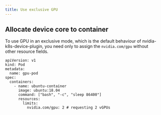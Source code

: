 ```yaml
---
title: Use exclusive GPU
---
```


## Allocate device core to container

To use GPU in an exclusive mode, which is the default behaviour of nvidia-k8s-device-plugin, you need only to assign the `nvidia.com/gpu` without other resource fields.

```
apiVersion: v1
kind: Pod
metadata:
  name: gpu-pod
spec:
  containers:
    - name: ubuntu-container
      image: ubuntu:18.04
      command: ["bash", "-c", "sleep 86400"]
      resources:
        limits:
          nvidia.com/gpu: 2 # requesting 2 vGPUs
```